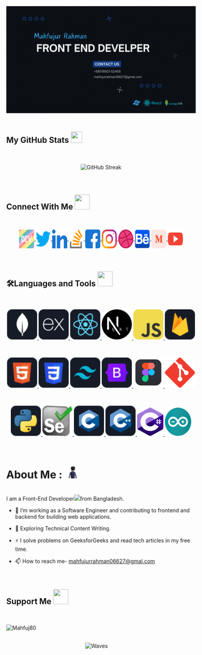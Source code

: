 <!-- Banner -->
<div id="header" align="center">
  <img src="./assets/images/Github_Banner.gif" width=""/>
</div><br>

<!-- Github Status -->
<h2> 
  My GitHub Stats
  <img src='https://media1.giphy.com/media/du3J3cXyzhj75IOgvA/giphy.gif?cid=ecf05e47x2g034i9pzwtzzsd3xgg2w9nr94t4tflbbgo3008&rid=giphy.gif' width="30px" height="30px"> 
</h2>
<br><br>
<div align="center">
  <img src="https://github-readme-streak-stats.herokuapp.com?user=mahfuj80&theme=transparent" alt="GitHub Streak" />
</div><br><br>

<!-- Contact With Me -->
<h2>
  Connect With Me 
  <img src = "https://media2.giphy.com/media/al7grkbrCChTAPEfyh/giphy.gif?cid=ecf05e47a0n3gi1bfqntqmob8g9aid1oyj2wr3ds3mg700bl&rid=giphy.gif" width="40px" height="40px">
</h2><br>

<p align="center">
  <!-- Dev-Community -->
    <a href="https://dev.to/mahfujurrahman" target="blank">
      <img align="center" src="./assets/images/Social/devTo.svg" alt="mahfujurrahman" height="50" width="40" />
    </a>
  <!-- Twitter -->
  <a href="https://twitter.com/Mahfuj_A_A_" target="blank" margin="2">
    <img align="center" src="./assets/images/Social/twitter.svg" alt="twitter" height="50" width="40"/>
  </a>
  <!-- Linkedin -->
  <a href="https://www.linkedin.com/in/mahfujur-rahman-632590202/" target="blank">
    <img align="center" src="./assets/images/Social/linkedin.svg" alt="Linkedin" height="50" width="40" />
  </a>
  <!-- Stack-Overflow -->
  <a href="https://stackoverflow.com/users/19129869/mahfujur-rahman" target="blank">
    <img align="center" src="./assets/images/Social/stack-overflow.svg" height="50" width="40" />
  </a>
  <!-- Facebook -->
  <a href="https://www.facebook.com/mahfujurrahman06627/" target="blank">
    <img align="center" src="./assets/images/Social/facebook.svg" alt="Facebook" height="50" width="40" />
  </a>
  <!-- Instagram -->
  <a href="https://www.instagram.com/mahfujur887/" target="blank">
    <img align="center" src="./assets/images/Social/instagram.svg" alt="Instagram" height="50" width="40"/>
  </a>
  <!-- Dribble -->
  <a href="https://dribbble.com/mahfujurrahman12?onboarding=true" target="blank">
    <img align="center" src="./assets/images/Social/dribbble.svg" alt="Dribble" height="50" width="40"/>
  </a>
  <!-- Behance -->
  <a href="https://www.behance.net/mahfujurrahman7" target="blank">
    <img align="center" src="./assets/images/Social/behance.svg" alt="Behance" height="50" width="40"/>
  </a>
  <!-- Medium -->
  <a href="https://medium.com/@mahfujurrahman06627" target="blank">
    <img align="center" src="./assets/images/Social/medium.svg" alt="Medium" height="50" width="40"/>
  </a>
  <!-- Youtube -->
  <a href="https://www.youtube.com/channel/UC9SDPdQThSsmt-otB7fYs8g" target="blank">
    <img align="center" src="./assets/images/Social/youtube.svg" alt="Youtube" height="50" width="40"/>
  </a>
</p><br>

<!-- Language and Tools -->
<h2>🛠️Languages and Tools
  <img src = "https://media2.giphy.com/media/QssGEmpkyEOhBCb7e1/giphy.gif?cid=ecf05e47a0n3gi1bfqntqmob8g9aid1oyj2wr3ds3mg700bl&rid=giphy.gif" width="40px" height="40px">
</h2><br>

<p align="center">
  <!-- MongoDB -->
  <a href="https://www.mongodb.com/" target="_blank" rel="noreferrer">
    <img src="./assets/images/icons/mongo.png" alt="mongodb" width="80" height="80"/>
  </a>
  <!-- Express -->
  <a href="https://expressjs.com" target="_blank" rel="noreferrer">
    <img src="./assets/images/icons/express.png" alt="express" width="80" height="80" background-color='white' />
  </a>
  <!-- React -->
  <a href="https://reactjs.org/" target="_blank" rel="noreferrer">
    <img src="./assets/images/icons/react.png" alt="react" width="80" height="80"/>
  </a>
  <!-- Next_js -->
  <a href="https://nextjs.org/" target="_blank" rel="noreferrer">
    <img src="./assets/images/icons/NextJs.png" alt="nextJs" width="80" height="80"/>
  </a>
  <!-- Java-Script -->
  <a href="https://developer.mozilla.org/en-US/docs/Web/JavaScript" target="_blank" rel="noreferrer">
    <img src="./assets/images/icons/JavaScript.png" alt="javascript" width="80" height="80"/>
  </a>
  <!-- Firebase -->
  <a href="https://firebase.google.com/" target="_blank" rel="noreferrer">
    <img src="./assets/images/icons/firebase.png" alt="firebase" width="80" height="80"/>
  </a>
</p><br>

<p align='center'>
  <!-- HTML -->
  <a href="https://www.w3.org/html/" target="_blank" rel="noreferrer">
    <img src="./assets/images/icons/HTML.png" alt="html5" width="80" height="80"/>
  </a>
  <!-- CSS -->
  <a href="https://www.w3schools.com/css/" target="_blank" rel="noreferrer">
    <img src="./assets/images/icons/css.png" alt="css3" width="80" height="80"/>
  </a>
  <!-- Tailwind -->
  <a href="https://tailwindcss.com/" target="_blank" rel="noreferrer">
    <img src="./assets/images/icons/tailwind.png" alt="tailwind" width="80" height="80"/>
  </a>
  <!-- Bootstrap -->
  <a href="https://getbootstrap.com" target="_blank" rel="noreferrer">
  <img src="./assets/images/icons/bootstrap.png" alt="bootstrap" width="80" height="80"/>
  </a>
  <!-- Figma -->
  <a href="https://www.figma.com/" target="_blank" rel="noreferrer">
    <img src="./assets/images/icons/figma.png" alt="figma" width="80" height="80"/>
  </a>
  <!-- git -->
  <a href="https://git-scm.com/" target="_blank" rel="noreferrer">
    <img src="./assets/images/icons/git.svg" alt="git" width="80" height="80"/>
  </a>
</p><br>

<p align='center'>
  <!-- Python -->
  <a href="https://www.python.org" target="_blank" rel="noreferrer">
    <img src="./assets/images/icons/python.png" alt="python" width="80" height="80"/>
  </a>
  <!-- Selenium -->
  <a href="https://www.selenium.dev" target="_blank" rel="noreferrer">
    <img src="./assets/images/icons/selenium.svg" alt="selenium" width="80" height="80"/>
  </a>
  <!-- C -->
  <a href="https://www.cprogramming.com/" target="_blank" rel="noreferrer">
    <img src="./assets/images/icons/c.png" alt="c" width="80" height="80"/> 
  </a>
  <!-- C++ -->
  <a href="https://www.w3schools.com/cpp/" target="_blank" rel="noreferrer"> 
    <img src="./assets/images/icons/cpp.png" alt="cpp" width="80" height="80"/>
  </a>
  <!-- C# -->
  <a href="https://www.w3schools.com/cs/" target="_blank" rel="noreferrer">
    <img src="./assets/images/icons/C_sharp.png" alt="csharp" width="70" height="75"/>
  </a>
  <!-- arduino -->
  <a href="https://www.arduino.cc/" target="_blank" rel="noreferrer"> 
    <img src="./assets/images/icons/arduino.png" alt="arduino" width="70" height="75"/> 
  </a>
</p><br>

<!-- About Me -->
<h1>About Me :
  <img src = "./assets/images/AboutMe.gif" width="40px" height="40px">
</h1><br>
I am a Front-End Developer<img src="https://media.giphy.com/media/WUlplcMpOCEmTGBtBW/giphy.gif" width="30" inline/>from Bangladesh.

- 🔭 I’m working as a Software Engineer and contributing to frontend and backend for building web applications.

- 🌱 Exploring Technical Content Writing.

- ⚡ I solve problems on GeeksforGeeks and read tech articles in my free time.

- 📫 How to reach me- mahfujurrahman06627@gmal.com

<br>
<!-- Support Me -->
<h2>
  Support Me 
  <img src = "https://media2.giphy.com/media/RJgjFf46V4KVa1l42A/giphy.gif?cid=ecf05e47a0n3gi1bfqntqmob8g9aid1oyj2wr3ds3mg700bl&rid=giphy.gif" width="40px" height="40px">
</h2><br>
<p>
  <a href="https://www.buymeacoffee.com/mahfuj80">
    <img align="left" src="https://cdn.buymeacoffee.com/buttons/v2/default-yellow.png" height="50" width="210" alt="Mahfuj80" />
  </a>
</p><br><br>
<!-- Waves -->

![Waves](https://raw.githubusercontent.com/shakilahmedatik/shakilahmedatik/36f6082eed9388f5965d96f2fbc917a2cb888c89/wave.svg)

<!-- ### ✍️ Blog Posts : -->

<!-- BLOG-POST-LIST:START -->
<!-- BLOG-POST-LIST:END -->
